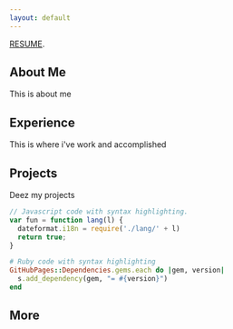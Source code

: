 ```yaml
---
layout: default
---
```


[RESUME](/docs/DECKER_Theodore-Resume7.12.18.pdf).


## About Me

This is about me

## Experience

This is where i've work and accomplished

## Projects

Deez my projects

```js
// Javascript code with syntax highlighting.
var fun = function lang(l) {
  dateformat.i18n = require('./lang/' + l)
  return true;
}
```

```ruby
# Ruby code with syntax highlighting
GitHubPages::Dependencies.gems.each do |gem, version|
  s.add_dependency(gem, "= #{version}")
end
```

## More

